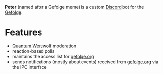 **Peter** (named after a Gefolge meme) is a custom [Discord](https://discordapp.com/) bot for the [Gefolge](https://gefolge.org/).

# Features

* [Quantum Werewolf](https://github.com/dasgefolge/quantum-werewolf) moderation
* reaction-based polls
* maintains the access list for [gefolge.org](https://github.com/dasgefolge/gefolge.org)
* sends notifications (mostly about events) received from [gefolge.org](https://github.com/dasgefolge/gefolge.org) via the IPC interface
